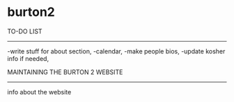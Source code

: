 # burton2

TO-DO LIST
********************************
-write stuff for about section, 
-calendar, 
-make people bios, 
-update kosher info if needed, 

MAINTAINING THE BURTON 2 WEBSITE
********************************
info about the website 

